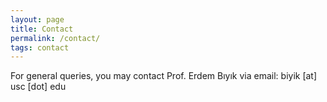 ```yaml
---
layout: page
title: Contact
permalink: /contact/
tags: contact
---
```


<!--For queries related to the website, please contact Erdem Bıyık via email: ebiyik [at] stanford [dot] edu-->

For general queries, you may contact Prof. Erdem Bıyık via email: biyik [at] usc [dot] edu